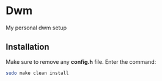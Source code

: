 # Dwm
My personal dwm setup

## Installation
Make sure to remove any **config.h** file. Enter the command:
```sh 
sudo make clean install
```
